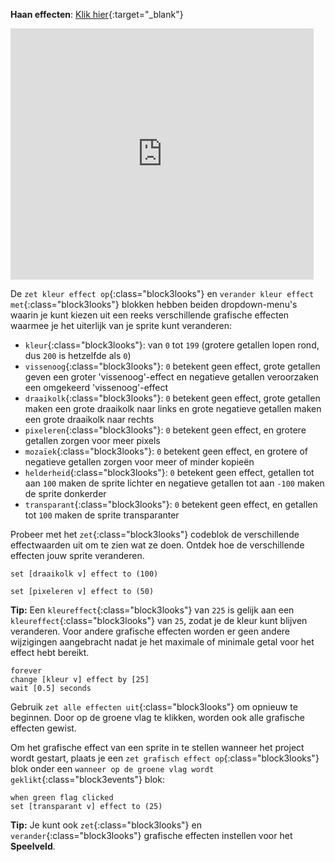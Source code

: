 **Haan effecten**: [Klik hier](https://scratch.mit.edu/projects/435730522/editor){:target="_blank"}

<div class="scratch-preview">
  <iframe allowtransparency="true" width="485" height="402" src="https://scratch.mit.edu/projects/embed/435730522/?autostart=false" frameborder="0"></iframe>
</div>

De `zet kleur effect op`{:class="block3looks"} en `verander kleur effect met`{:class="block3looks"} blokken hebben beiden dropdown-menu's waarin je kunt kiezen uit een reeks verschillende grafische effecten waarmee je het uiterlijk van je sprite kunt veranderen:

+ `kleur`{:class="block3looks"}: van `0` tot `199` (grotere getallen lopen rond, dus `200` is hetzelfde als `0`)
+ `vissenoog`{:class="block3looks"}: `0` betekent geen effect, grote getallen geven een groter 'vissenoog'-effect en negatieve getallen veroorzaken een omgekeerd 'vissenoog'-effect
+ `draaikolk`{:class="block3looks"}: `0` betekent geen effect, grote getallen maken een grote draaikolk naar links en grote negatieve getallen maken een grote draaikolk naar rechts
+ `pixeleren`{:class="block3looks"}: `0` betekent geen effect, en grotere getallen zorgen voor meer pixels
+ `mozaïek`{:class="block3looks"}: `0` betekent geen effect, en grotere of negatieve getallen zorgen voor meer of minder kopieën
+ `helderheid`{:class="block3looks"}: `0` betekent geen effect, getallen tot aan `100` maken de sprite lichter en negatieve getallen tot aan `-100` maken de sprite donkerder
+ `transparant`{:class="block3looks"}: `0` betekent geen effect, en getallen tot `100` maken de sprite transparanter

Probeer met het `zet`{:class="block3looks"} codeblok de verschillende effectwaarden uit om te zien wat ze doen. Ontdek hoe de verschillende effecten jouw sprite veranderen.

```blocks3
set [draaikolk v] effect to (100)

set [pixeleren v] effect to (50)
```

**Tip:** Een `kleureffect`{:class="block3looks"} van `225` is gelijk aan een `kleureffect`{:class="block3looks"} van `25`, zodat je de kleur kunt blijven veranderen. Voor andere grafische effecten worden er geen andere wijzigingen aangebracht nadat je het maximale of minimale getal voor het effect hebt bereikt.

```blocks3
forever
change [kleur v] effect by [25]
wait [0.5] seconds
```

Gebruik `zet alle effecten uit`{:class="block3looks"} om opnieuw te beginnen. Door op de groene vlag te klikken, worden ook alle grafische effecten gewist.

Om het grafische effect van een sprite in te stellen wanneer het project wordt gestart, plaats je een `zet grafisch effect op`{:class="block3looks"} blok onder een `wanneer op de groene vlag wordt geklikt`{:class="block3events"} blok:

```blocks3
when green flag clicked
set [transparant v] effect to (25)
```

**Tip:** Je kunt ook `zet`{:class="block3looks"} en `verander`{:class="block3looks"} grafische effecten instellen voor het **Speelveld**.
